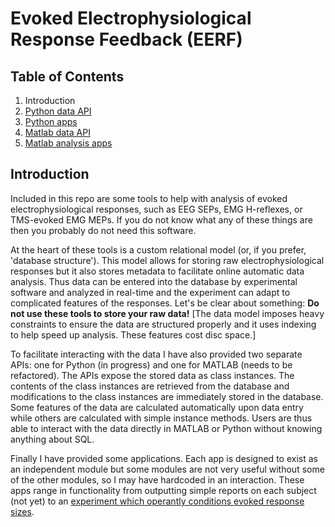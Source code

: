 # Evoked Electrophysiological Response Feedback (EERF)

## Table of Contents

1. Introduction
2. [Python data API](https://github.com/cboulay/EERF/tree/master/python/api)
3. [Python apps](https://github.com/cboulay/EERF/tree/master/python/tools)
4. [Matlab data API](https://github.com/cboulay/EERF/tree/master/matlab)
5. [Matlab analysis apps](https://github.com/cboulay/EERF/tree/master/matlab/MyMatlabApps)

## Introduction

Included in this repo are some tools to help with analysis of evoked electrophysiological responses, such as EEG SEPs, EMG H-reflexes, or TMS-evoked EMG MEPs. If you do not know what any of these things are then you probably do not need this software.

At the heart of these tools is a custom relational model (or, if you prefer, 'database structure'). This model allows for storing raw electrophysiological responses but it also stores metadata to facilitate online automatic data analysis. Thus data can be entered into the database by experimental software and analyzed in real-time and the experiment can adapt to complicated features of the responses. Let's be clear about something: **Do not use these tools to store your raw data!** [The data model imposes heavy constraints to ensure the data are structured properly and it uses indexing to help speed up analysis. These features cost disc space.]

To facilitate interacting with the data I have also provided two separate APIs: one for Python (in progress) and one for MATLAB (needs to be refactored). The APIs expose the stored data as class instances. The contents of the class instances are retrieved from the database and modifications to the class instances are immediately stored in the database. Some features of the data are calculated automatically upon data entry while others are calculated with simple instance methods. Users are thus able to interact with the data directly in MATLAB or Python without knowing anything about SQL.

Finally I have provided some applications. Each app is designed to exist as an independent module but some modules are not very useful without some of the other modules, so I may have hardcoded in an interaction.
These apps range in functionality from outputting simple reports on each subject (not yet) to an [experiment which operantly conditions evoked response sizes](https://github.com/cboulay/EERAT/tree/master/addon/MyBCPyModules/).